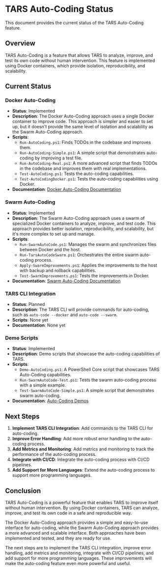 # TARS Auto-Coding Status

This document provides the current status of the TARS Auto-Coding feature.

## Overview

TARS Auto-Coding is a feature that allows TARS to analyze, improve, and test its own code without human intervention. This feature is implemented using Docker containers, which provide isolation, reproducibility, and scalability.

## Current Status

### Docker Auto-Coding

- **Status**: Implemented
- **Description**: The Docker Auto-Coding approach uses a single Docker container to improve code. This approach is simpler and easier to set up, but it doesn't provide the same level of isolation and scalability as the Swarm Auto-Coding approach.
- **Scripts**:
  - `Run-AutoCoding.ps1`: Finds TODOs in the codebase and improves them.
  - `Run-AutoCoding-Simple.ps1`: A simple script that demonstrates auto-coding by improving a test file.
  - `Run-AutoCoding-Real.ps1`: A more advanced script that finds TODOs in the codebase and improves them with real implementations.
  - `Test-AutoCoding.ps1`: Tests the auto-coding capabilities.
  - `Test-AutoCodingDocker.ps1`: Tests the auto-coding capabilities using Docker.
- **Documentation**: [Docker Auto-Coding Documentation](Docker/README-Docker-Auto-Coding-Final.md)

### Swarm Auto-Coding

- **Status**: Implemented
- **Description**: The Swarm Auto-Coding approach uses a swarm of specialized Docker containers to analyze, improve, and test code. This approach provides better isolation, reproducibility, and scalability, but it's more complex to set up and manage.
- **Scripts**:
  - `Run-SwarmAutoCode.ps1`: Manages the swarm and synchronizes files between Docker and the host.
  - `Run-TarsAutoCodeSwarm.ps1`: Orchestrates the entire swarm auto-coding process.
  - `Apply-SwarmImprovements.ps1`: Applies the improvements to the host with backup and rollback capabilities.
  - `Test-SwarmImprovements.ps1`: Tests the improvements in Docker.
- **Documentation**: [Swarm Auto-Coding Documentation](Swarm/README-Swarm-Auto-Coding-Final.md)

### TARS CLI Integration

- **Status**: Planned
- **Description**: The TARS CLI will provide commands for auto-coding, such as `auto-code --docker` and `auto-code --swarm`.
- **Scripts**: None yet
- **Documentation**: None yet

### Demo Scripts

- **Status**: Implemented
- **Description**: Demo scripts that showcase the auto-coding capabilities of TARS.
- **Scripts**:
  - `Demo-AutoCoding.ps1`: A PowerShell Core script that showcases TARS Auto-Coding capabilities.
  - `Run-SwarmAutoCode-Test.ps1`: Tests the swarm auto-coding process with a simple example.
  - `Test-SwarmAutoCode-Simple.ps1`: A simple script that demonstrates swarm auto-coding.
- **Documentation**: [Auto-Coding Demos](../../Scripts/AutoCoding/Demos/README.md)

## Next Steps

1. **Implement TARS CLI Integration**: Add commands to the TARS CLI for auto-coding.
2. **Improve Error Handling**: Add more robust error handling to the auto-coding process.
3. **Add Metrics and Monitoring**: Add metrics and monitoring to track the performance of the auto-coding process.
4. **Integrate with CI/CD**: Integrate the auto-coding process with CI/CD pipelines.
5. **Add Support for More Languages**: Extend the auto-coding process to support more programming languages.

## Conclusion

TARS Auto-Coding is a powerful feature that enables TARS to improve itself without human intervention. By using Docker containers, TARS can analyze, improve, and test its own code in a safe and reproducible way.

The Docker Auto-Coding approach provides a simple and easy-to-use interface for auto-coding, while the Swarm Auto-Coding approach provides a more advanced and scalable interface. Both approaches have been implemented and tested, and they are ready for use.

The next steps are to implement the TARS CLI integration, improve error handling, add metrics and monitoring, integrate with CI/CD pipelines, and add support for more programming languages. These improvements will make the auto-coding feature even more powerful and useful.
